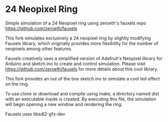 24 Neopixel Ring
=======

Simple simulation of a 24 Neopixel ring using zeroeth's fauxels repo https://github.com/zeroeth/fauxels


This fork simulates exclusively a 24 neopixel ring by slightly modifying Fauxels library, which originally
provides more flexibility for the number of neopixels among other features.


Fauxels creatively uses a simplified version of Adafruit's Neopixel library for Arduino and sketch.ino to create
and control simulation. Please visit https://github.com/zeroeth/fauxels for more details about this cool library.

This fork provides an out of the box sketch.ino to simulate a cool led effect on the ring.

To use clone or download and compile using make, a directory named dist with an executable inside is created.
By executing this file, the simulation will begin opening a new window and rendering the ring.

Fauxels uses  libsdl2-gfx-dev

